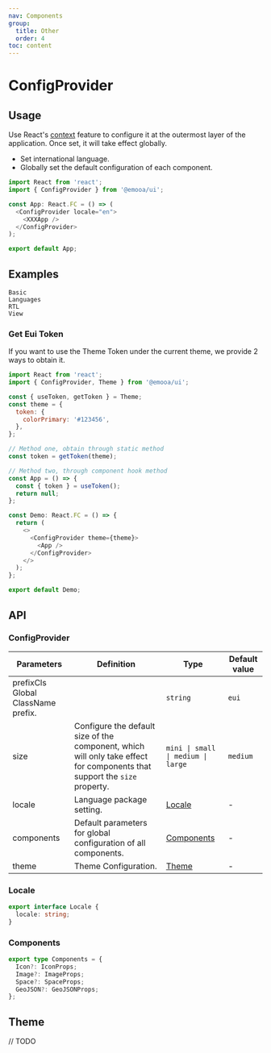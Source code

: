 ```yaml
---
nav: Components
group:
  title: Other
  order: 4
toc: content
---
```


# ConfigProvider

## Usage

Use React's [context](https://legacy.reactjs.org/docs/context.html) feature to configure it at the outermost layer of the application. Once set, it will take effect globally.

- Set international language.
- Globally set the default configuration of each component.

```js
import React from 'react';
import { ConfigProvider } from '@emooa/ui';

const App: React.FC = () => (
  <ConfigProvider locale="en">
    <XXXApp />
  </ConfigProvider>
);

export default App;
```

## Examples

<code src="../../packages/ui/examples/config-provider/basic.tsx" description="Set the default configuration of each component globally.">Basic</code>  
<code src="../../packages/ui/examples/config-provider/language.tsx" description="Set the internationalized languages.">Languages</code>  
<code src="../../packages/ui/examples/config-provider/rtl.tsx" description="Set the component to a view that reads from right to left.">RTL View</code>

### Get Eui Token

If you want to use the Theme Token under the current theme, we provide 2 ways to obtain it.

```js
import React from 'react';
import { ConfigProvider, Theme } from '@emooa/ui';

const { useToken, getToken } = Theme;
const theme = {
  token: {
    colorPrimary: '#123456',
  },
};

// Method one, obtain through static method
const token = getToken(theme);

// Method two, through component hook method
const App = () => {
  const { token } = useToken();
  return null;
};

const Demo: React.FC = () => {
  return (
    <>
      <ConfigProvider theme={theme}>
        <App />
      </ConfigProvider>
    </>
  );
};

export default Demo;
```

## API

### ConfigProvider

| **Parameters** | **Definition** | **Type** | **Default value** |
| --- | --- | --- | --- |
| prefixCls Global ClassName prefix. |  | `string` | `eui` |
| size | Configure the default size of the component, which will only take effect for components that support the `size` property. | `mini \| small \| medium \| large` | `medium` |
| locale | Language package setting. | [Locale](#locale) | - |
| components | Default parameters for global configuration of all components. | [Components](#components) | - |
| theme | Theme Configuration. | [Theme](#theme) | - |

### Locale

```ts
export interface Locale {
  locale: string;
}
```

### Components

```ts
export type Components = {
  Icon?: IconProps;
  Image?: ImageProps;
  Space?: SpaceProps;
  GeoJSON?: GeoJSONProps;
};
```

## Theme

// TODO
